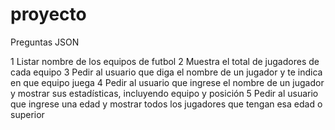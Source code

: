 # proyecto
Preguntas JSON

1 Listar nombre de los equipos de futbol
2 Muestra el total de jugadores de cada equipo
3 Pedir al usuario que diga el nombre de un jugador y te indica en que equipo juega
4 Pedir al usuario que ingrese el nombre de un jugador y mostrar sus estadísticas, incluyendo equipo y posición
5 Pedir al usuario que ingrese una edad y mostrar todos los jugadores que tengan esa edad o superior
